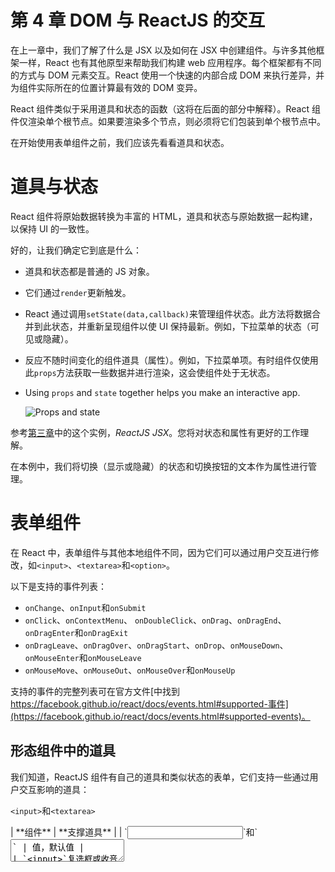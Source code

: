 # 第 4 章 DOM 与 ReactJS 的交互

在上一章中，我们了解了什么是 JSX 以及如何在 JSX 中创建组件。与许多其他框架一样，React 也有其他原型来帮助我们构建 web 应用程序。每个框架都有不同的方式与 DOM 元素交互。React 使用一个快速的内部合成 DOM 来执行差异，并为组件实际所在的位置计算最有效的 DOM 变异。

React 组件类似于采用道具和状态的函数（这将在后面的部分中解释）。React 组件仅渲染单个根节点。如果要渲染多个节点，则必须将它们包装到单个根节点中。

在开始使用表单组件之前，我们应该先看看道具和状态。

# 道具与状态

React 组件将原始数据转换为丰富的 HTML，道具和状态与原始数据一起构建，以保持 UI 的一致性。

好的，让我们确定它到底是什么：

*   道具和状态都是普通的 JS 对象。
*   它们通过`render`更新触发。
*   React 通过调用`setState(data,callback)`来管理组件状态。此方法将数据合并到此状态，并重新呈现组件以使 UI 保持最新。例如，下拉菜单的状态（可见或隐藏）。
*   反应不随时间变化的组件道具（属性）。例如，下拉菜单项。有时组件仅使用此`props`方法获取一些数据并进行渲染，这会使组件处于无状态。
*   Using `props` and `state` together helps you make an interactive app.

    ![Props and state](graphics/image_04_001.jpg)

参考[第三章](03.html "Chapter 3. ReactJS-JSX")中的这个实例，*ReactJS JSX*。您将对状态和属性有更好的工作理解。

在本例中，我们将切换（显示或隐藏）的状态和切换按钮的文本作为属性进行管理。

# 表单组件

在 React 中，表单组件与其他本地组件不同，因为它们可以通过用户交互进行修改，如`<input>`、`<textarea>`和`<option>`。

以下是支持的事件列表：

*   `onChange`、`onInput`和`onSubmit`
*   `onClick`、`onContextMenu`、 `onDoubleClick`、`onDrag`、`onDragEnd`、`onDragEnter`和`onDragExit`
*   `onDragLeave`、`onDragOver`、`onDragStart`、`onDrop`、`onMouseDown`、`onMouseEnter`和`onMouseLeave`
*   `onMouseMove`、`onMouseOut`、`onMouseOver`和`onMouseUp`

支持的事件的完整列表可在官方文件[中找到 https://facebook.github.io/react/docs/events.html#supported-事件](https://facebook.github.io/react/docs/events.html#supported-events)。

## 形态组件中的道具

我们知道，ReactJS 组件有自己的道具和类似状态的表单，它们支持一些通过用户交互影响的道具：

`<input>`和`<textarea>`

<colgroup><col> <col></colgroup> 
| **组件** | **支撑道具** |
| `<input>`和`<textarea>` | 值，默认值 |
| `<input>`复选框或收音机的类型 | 选中，默认选中 |
| `<select>` | 选中，默认值 |

### 注

在 HTML `<textarea>`组件中，该值通过子级设置，但在 React 中，该值可以通过`value`设置。`onChange` 道具受所有本机组件（如其他 DOM 事件）支持，并且可以侦听所有气泡更改事件。

当用户交互和更改时，`onChange`道具在浏览器中工作：

*   `<input>`和 `<textarea>`的`value`
*   `radio`和 `checkbox`的 `<input>`类型的`checked`状态
*   `<option>`组件的`selected`状态

在本章中，我们将演示如何使用刚才介绍的属性（prop）和状态来控制组件。然后，我们将看看如何从组件中应用它们来控制行为。

## 受控元件

我们要看的第一个组件是控制用户输入到`textarea`的组件，当字符达到最大长度时，它阻止用户输入；当用户输入以下内容时，它还将更新剩余字符：

```
render: function() { 
    return <textarea className="form-control" value="fdgdfgd" />; 
}
```

在前面的代码中，我们已经声明了`textarea`的值，所以当用户输入时，它不会影响`textarea`的值的更改。为了控制这一点，我们需要使用`onChange`事件：

```
var style = {color: "#ffaaaa"}; 
var max_Char='140'; 
var Teaxtarea = React.createClass({ 
    getInitialState: function() { 
        return {value: 'Controlled!!!', char_Left: max_Char}; 
    }, 
    handleChange: function(event) { 
        var input = event.target.value; 
        this.setState({value: input}); 
    }, 
    render: function() { 
        return ( 
            <form> 
                <div className="form-group"> 
                    <label htmlFor="comments">Comments <span style=
                    {style}>*</span></label>(<span>
                    {this.state.char_Left}</span> characters left) 
                    <textarea className="form-control" value=
                    {this.state.value} maxLength={max_Char} onChange=
                    {this.handleChange} /> 
                </div> 
            </form> 
        ); 
    } 
}) 

```

观察以下屏幕截图：

![Controlled component](graphics/image_04_002.jpg)

在前面的屏幕截图中，我们正在接受并控制用户提供的值，并更新`<textarea>`组件的`prop`值。

### 注

`this.state()`应该只包含表示 UI 状态所需的最小数据量。

但现在我们还要更新`<span>`中`textarea`的剩余字符：

```
this.setState({ 
    value: input.substr(0, max_Char),char_Left: max_Char - 
    input.length 
});
```

在前面的代码中，`this`控制`textarea`的剩余值，并在用户输入时更新剩余字符。

## 非受控部件

正如我们在 ReactJS 中看到的，当使用`value`属性时，我们可以控制用户输入，因此没有`value`属性的 `<textarea>`是一个不受控制的组件：

```
render: function() { 
    return <textarea className="form-control"/> 
}
```

这将使用空值呈现`textarea`，并且允许用户输入呈现元素立即反映的值，因为非受控组件有其自身的内部状态。如果要初始化默认值，需要使用`defaultValue`道具：

```
render:function() { 
    return <textarea className="form-control" defaultValue="Lorem 
    lipsum"/> 
} 

```

它看起来像是我们以前见过的受控组件。

# 提交时获取表单值

如我们所见，`state`和`prop`将为您提供更改组件值和处理该组件状态的控件。

好的，现在让我们在 addticket 表单中添加一些高级功能，这些功能可以验证用户输入并在 UI 上显示票据。

## Ref 属性

React 提供`ref`非 DOM 属性来访问组件。`ref`属性可以是一个回调函数，它将在安装组件后立即执行。

因此，我们将在表单元素中附加`ref`属性以获取值：

```
var AddTicket = React.createClass({ 
    handleSubmitEvent: function (event) { 
        event.preventDefault(); 
        console.log("Email--"+this.refs.email.value.trim()); 
        console.log("Issue Type--"+this.refs.issueType.value.trim()); 
        console.log("Department--"+this.refs.department.value.trim()); 
        console.log("Comments--"+this.refs.comment.value.trim()); 
    }, 
    render: function() { 
        return ( 
        ); 
    } 
});
```

现在，我们将在`return`方法中添加表单元素的 JSX：

```
<form onSubmit={this.handleSubmitEvent}>
    <div className="form-group">
        <label htmlFor="email">Email <span style={style}>*</span>
        </label>
        <input type="text" id="email" className="form-control" 
        placeholder="Enter email" required ref="email"/>
    </div>
    <div className="form-group">
        <label htmlFor="issueType">Issue Type <span style={style}>*
        </span></label>
        <select className="form-control" id="issueType" required
        ref="issueType">
            <option value="">-----Select----</option>
            <option value="Access Related Issue">Access Related 
            Issue</option>
            <option value="Email Related Issues">Email Related
            Issues</option>
            <option value="Hardware Request">Hardware Request</option>
            <option value="Health & Safety">Health & Safety</option>
            <option value="Network">Network</option>
            <option value="Intranet">Intranet</option>
            <option value="Other">Other</option>
        </select>
    </div>
    <div className="form-group">
        <label htmlFor="department">Assign Department <span style=
        {style}>*</span></label>
        <select className="form-control" id="department" required
        ref="department">
            <option value="">-----Select----</option>
            <option value="Admin">Admin</option>
            <option value="HR">HR</option>
            <option value="IT">IT</option>
            <option value="Development">Development</option>
        </select>
    </div>
    <div className="form-group">
        <label htmlFor="comments">Comments <span style={style}>*</span>
        </label>(<span id="maxlength">200</span> characters left)
        <textarea className="form-control" rows="3" id="comments" 
        required ref="comment"></textarea>
    </div>
    <div className="btn-group">
        <button type="submit" className="btn 
        btn-primary">Submit</button>
        <button type="reset" className="btn btn-link">cancel</button>
    </div>
</form>

```

在前面的代码中，我在表单元素和`onSubmit`上添加了`ref`属性，调用函数名`handleSubmitEvent`。在这个函数中，我们使用`this.refs`获取值。

现在，打开浏览器，让我们看看代码的输出：

![Ref attribute](graphics/image_04_003.jpg)

我们正在成功获取组件的值。数据是如何在我们的组件中流动的，这一点非常清楚。在控制台中，当用户单击**提交**按钮时，我们可以看到表单的值。

现在，让我们在 UI 中显示此票证信息。

首先，我们需要获取表单的值并管理表单的状态：

```
var AddTicket = React.createClass({ 
    handleSubmitEvent: function (event) { 
        event.preventDefault(); 

        var values  = { 
            date: new Date(), 
            email: this.refs.email.value.trim(), 
            issueType: this.refs.issueType.value.trim(), 
            department: this.refs.department.value.trim(), 
            comment: this.refs.comment.value.trim() 
        }; 
        this.props.addTicketList(values); 
    }, 
)};
```

现在我们将创建 AddTicketForm 组件，该组件将负责管理和保存 addTicketList 的状态（值）：

```
var AddTicketsForm = React.createClass({  
    getInitialState: function () { 
        return { 
            list: {} 
        }; 
    }, 
    updateList: function (newList) { 
        this.setState({ 
            list: newList 
        }); 
    }, 

    addTicketList: function (item) { 
        var list = this.state.list; 

        list[item] = item; 
        //pass the item.id in array if we are using key attribute. 
        this.updateList(list); 
    }, 
    render: function () { 
        var items = this.state.list; 
        return ( 
            <div className="container"> 
            <div className="row"> 
            <div className="col-sm-6"> 
            <List items={items} /> 
            <AddTicket addTicketList={this.addTicketList} /> 
        </div> 
        </div> 
        </div> 
        ); 
    } 
});
```

让我们看看前面的代码：

*   `getInitialState`：初始化 `<List />`组件的默认状态
*   `addTicketList`：保存该值并与状态一起传递到`updateList`
*   `updateList`：用于更新票据列表，使我们的 UI 同步

现在我们需要创建`<List items={items} />`组件，它在提交表单时迭代列表：

```
var List = React.createClass({  
    getListOfIds: function (items) { 
        return Object.keys(items); 
    }, 
    createListElements: function (items) { 
        var item; 
        return ( 
            this 
            .getListOfIds(items) 
            .map(function createListItemElement(itemId) { 
                item = items[itemId]; 
                return (<ListPanel item={item} />);//key={item.id} 
            }.bind(this)) 
            .reverse() 
        ); 
    }, 
    render: function () { 
        var items = this.props.items; 
        var listItemElements = this.createListElements(items); 

        return ( 
            <div className="bg-info"> 
                {listItemElements} 
            </div> 
        ); 
    } 
});
```

让我们了解一下前面的代码：

*   `getListOfIds`：这将遍历该项中的所有键，并返回我们已与`<ListPanel item={item}/>`组件映射的列表
*   `.bind(this)`：`this`关键字将作为第二个参数传递，该参数在调用函数时给出适当的值

在`render`方法中，我们只是呈现元素列表。此外，我们还可以根据`render`方法中的长度添加一个条件：

```
<p className={listItemElements.length > 0 ? "":"bg-info"}> 
    {listItemElements.length > 0 ? listItemElements : "You have not
    raised any ticket yet. Fill this form to submit the ticket"} 
</p> 

```

它将验证长度，并根据返回值 TRUE 或 FALSE 显示消息或应用引导类`.bg-info`。

现在我们需要创建一个`<ListPanel />`组件，在 UI 中显示票据列表：

```
var ListPanel = React.createClass({ 
    render: function () { 
        var item = this.props.item; 
        return ( 
            <div className="panel panel-default"> 
            <div className="panel-body"> 
            {item.issueType}<br/> 
            {item.email}<br/> 
            {item.comment} 
            </div> 
            <div className="panel-footer"> 
            {item.date.toString()} 
            </div> 
            </div> 
        ); 
    } 
}); 

```

现在，让我们结合我们的代码，在浏览器中查看结果：

```
var style = {color: "#ffaaaa"}; 
var AddTicketsForm = React.createClass({  
    getInitialState: function () { 
        return { 
            list: {} 
        }; 
    }, 
    updateList: function (newList) { 
        this.setState({ 
            list: newList 
        }); 
    }, 

    addTicketList: function (item) { 
        var list = this.state.list; 
        list[item] = item; 
        this.updateList(list); 
    }, 
    render: function () { 
        var items = this.state.list; 
        return ( 
            <div className="container"> 
            <div className="row"> 
            <div className="col-sm-12"> 
            <List items={items} /> 
            <AddTicket addTicketList={this.addTicketList} /> 
            </div> 
            </div> 
            </div> 
        ); 
    }  
}); 

//AddTicketsForm components code ends here

var ListPanel = React.createClass({
    render: function () {
        var item = this.props.item;
        return (
        <div className="panel panel-default">
            <div className="panel-body">
                {item.issueType}<br/>
                {item.email}<br/>
                {item.comment}
            </div>
        <div className="panel-footer">
            {item.date.toString()}
        </div>
        </div>
        );
    }
});

// We'll wrap ListPanel component in List

var List = React.createClass({
    getListOfIds: function (items) {
        return Object.keys(items);
    },
    createListElements: function (items) {
        var item;
        return (
            this
            .getListOfIds(items)
            .map(function createListItemElement(itemId) {
                item = items[itemId];
                return (
                    <ListPanel item={item} />
                );//key={item.id}
            }.bind(this))
            .reverse()
        );
    },
    render: function () {
        var items = this.props.items;
        var listItemElements = this.createListElements(items);
        return (
            <p className={listItemElements.length > 0 ? "":"bg-info"}>
            {listItemElements.length > 0 ? listItemElements : "You
            have not raised any ticket yet. Fill this form to submit
            the ticket"}
            </p>
        );
    }
});
```

在前面的代码中，我们正在迭代这些项，并作为道具在<listpanel>组件中传递：</listpanel>

```
var AddTicket = React.createClass({
    handleSubmitEvent: function (event) {
        event.preventDefault();
        var values  = {
            date: new Date(),
            email: this.refs.email.value.trim(),
            issueType: this.refs.issueType.value.trim(),
            department: this.refs.department.value.trim(),
            comment: this.refs.comment.value.trim()
        };
        this.props.addTicketList(values);
    },
    render: function() {
    return (

// Form template

ReactDOM.render( 
    <AddTicketsForm />, 
    document.getElementById('form') 
);
```

以下是我们 HTML 页面的标记：

```
<link rel="stylesheet" href="css/bootstrap.min.css">
<style type="text/css">
    div.bg-info {
        padding: 15px;
    }
</style>
</head>
<body>
    <div class="container">
        <div class="row">
            <div class="col-sm-6">
                <h2>Add Ticket</h2>
                <hr/>
            </div>
        </div>
    </div>
    <div id="form">
    </div>
    <script type="text/javascript" src="js/react.js"></script>
    <script type="text/javascript" src="js/react-dom.js"></script>
    <script src="js/browser.min.js"></script>
    <script src="component/advance-form.js" type="text/babel"></script>
</body>

```

在提交之前，打开浏览器，让我们查看表单的输出：

![Ref attribute](graphics/image_04_004.jpg)

以下屏幕截图显示了提交表单后的外观：

![Ref attribute](graphics/image_04_005.jpg)

这看起来不错。我们的第一个全功能 React 组件已准备就绪。

### 注

不要访问任何组件内部的`refs`，也不要将它们附加到无状态函数。

观察以下屏幕截图：

![Ref attribute](graphics/image_04_006.jpg)

我们收到此警告消息是因为 React 的`key`（可选）属性接受唯一 ID。每次提交表单时，它都会迭代`List`组件以更新 UI。例如：

```
createListElements: function (items) { 
    var item; 

    return ( 
        this 
        .getListOfIds(items) 
        .map(function createListItemElement(itemId,id) { 
        item = items[itemId]; 
            return (<ListPanel key={id} item={item} />); 
        }.bind(this)) 
        .reverse() 
    ); 
},
```

React 提供附加模块来解决此类警告并生成唯一 ID，但它仅在 npm 中可用。在接下来的章节中，我们将展示如何使用 React npm 模块。以下是一些常用加载项的列表：

*   `TransitionGroup`和`CSSTransitionGroup`：用于处理动画和过渡
*   `LinkedStateMixin`：方便与用户表单输入数据和组件状态交互
*   `cloneWithProps`：更改组件的道具并进行浅拷贝
*   `createFragment`：用于创建一组外部键控的子项
*   `Update`：一个帮助函数，可以轻松处理 JavaScript 中的数据
*   `PureRenderMixin:`性能助推器
*   `shallowCompare:`一个辅助函数，用于对道具和状态进行粗略比较

## 引导助手类

Bootstrap 提供了一些帮助器类，为您提供更好的用户体验。在`AddTicketsForm`表单组件中，我们使用了引导助手类`*-info`，它可以帮助您用颜色向屏幕阅读器传达消息的含义。其中一些是`*-muted`、`*-primary`、`*-success`、`*-info`、`*-warning`和`*-danger`。

要更改文本的颜色，我们可以使用`.text*`：

```
<p class="text-info">...</p>
```

要更改背景色，我们可以使用`.bg*`：

```
<p class="bg-info">...</p>
```

### 插入符号

要显示指示下拉菜单方向的插入符号，我们可以使用：

```
<span class="caret"></span>
```

### Clearfix

在父元素上使用`clearfix`可以清除子元素的浮动：

```
<div class="clearfix">... 
    <div class="pull-left"></div> 
    <div class="pull-right"></div> 
</div> 

```

# 总结

在本章中，我们看到了道具和状态如何在组件交互以及 DOM 交互中发挥重要作用。Refs 是与 DOM 元素交互的好方法。这将不方便通过流式反应道具和状态来实现。在 refs 的帮助下，我们可以调用任何公共方法并向特定的子实例发送消息。

本章中显示的关键示例将帮助您理解和明确有关道具、状态和 DOM 交互的概念。

最后一个示例介绍了带有多个 JSX 组件和引导的高级添加票证表单，这将为您提供有关创建 React 组件以及如何使用 REF 与它们交互的更多想法。您可以使用它，并像使用 HTML 一样轻松地使用它。

如果您仍然不确定状态和道具是如何工作的，以及 React 如何与 DOM 交互的，我建议您再次阅读本章，这也将有助于您了解未来的章节。

如果您已经完成了，那么让我们继续看[第 5 章](05.html "Chapter 5. jQuery Bootstrap Component with React")，*jQuery 引导组件和 React，*都是关于 React 中的 Redux 架构的。
